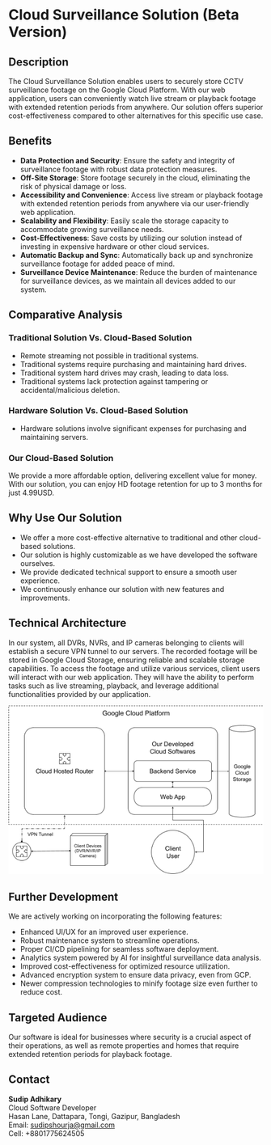 # Cloud Surveillance Solution (Beta Version)

## Description
The Cloud Surveillance Solution enables users to securely store CCTV surveillance footage on the Google Cloud Platform. With our web application, users can conveniently watch live stream or playback footage with extended retention periods from anywhere. Our solution offers superior cost-effectiveness compared to other alternatives for this specific use case.

## Benefits
- **Data Protection and Security**: Ensure the safety and integrity of surveillance footage with robust data protection measures.
- **Off-Site Storage**: Store footage securely in the cloud, eliminating the risk of physical damage or loss.
- **Accessibility and Convenience**: Access live stream or playback footage with extended retention periods from anywhere via our user-friendly web application.
- **Scalability and Flexibility**: Easily scale the storage capacity to accommodate growing surveillance needs.
- **Cost-Effectiveness**: Save costs by utilizing our solution instead of investing in expensive hardware or other cloud services.
- **Automatic Backup and Sync**: Automatically back up and synchronize surveillance footage for added peace of mind.
- **Surveillance Device Maintenance**: Reduce the burden of maintenance for surveillance devices, as we maintain all devices added to our system.

## Comparative Analysis
### Traditional Solution Vs. Cloud-Based Solution
- Remote streaming not possible in traditional systems.
- Traditional systems require purchasing and maintaining hard drives.
- Traditional system hard drives may crash, leading to data loss.
- Traditional systems lack protection against tampering or accidental/malicious deletion.

### Hardware Solution Vs. Cloud-Based Solution
- Hardware solutions involve significant expenses for purchasing and maintaining servers.

### Our Cloud-Based Solution
We provide a more affordable option, delivering excellent value for money. With our solution, you can enjoy HD footage retention for up to 3 months for just 4.99USD.

## Why Use Our Solution
- We offer a more cost-effective alternative to traditional and other cloud-based solutions.
- Our solution is highly customizable as we have developed the software ourselves.
- We provide dedicated technical support to ensure a smooth user experience.
- We continuously enhance our solution with new features and improvements.

## Technical Architecture
In our system, all DVRs, NVRs, and IP cameras belonging to clients will establish a secure VPN tunnel to our servers. The recorded footage will be stored in Google Cloud Storage, ensuring reliable and scalable storage capabilities. To access the footage and utilize various services, client users will interact with our web application. They will have the ability to perform tasks such as live streaming, playback, and leverage additional functionalities provided by our application.

![Technical Architecture](tech_arch.png)

## Further Development
We are actively working on incorporating the following features:
- Enhanced UI/UX for an improved user experience.
- Robust maintenance system to streamline operations.
- Proper CI/CD pipelining for seamless software deployment.
- Analytics system powered by AI for insightful surveillance data analysis.
- Improved cost-effectiveness for optimized resource utilization.
- Advanced encryption system to ensure data privacy, even from GCP.
- Newer compression technologies to minify footage size even further to reduce cost.

## Targeted Audience
Our software is ideal for businesses where security is a crucial aspect of their operations, as well as remote properties and homes that require extended retention periods for playback footage.

## Contact
**Sudip Adhikary**  
Cloud Software Developer  
Hasan Lane, Dattapara, Tongi, Gazipur, Bangladesh  
Email: sudipshourja@gmail.com  
Cell: +8801775624505
